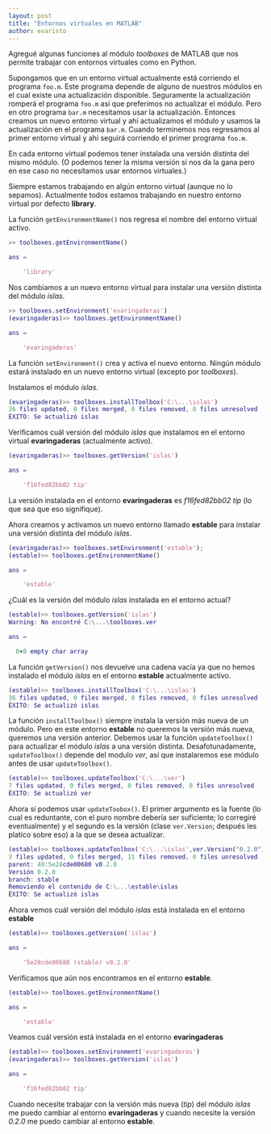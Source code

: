 ```yaml
---
layout: post
title: "Entornos virtuales en MATLAB"
author: evaristo
---
```


Agregué algunas funciones al módulo *toolboxes* de MATLAB que nos permite trabajar con entornos virtuales como en Python.

Supongamos que en un entorno virtual actualmente está corriendo el programa `foo.m`. Este programa depende de alguno de nuestros módulos en el cual existe una actualización disponible. Seguramente la actualización romperá el programa `foo.m` así que preferimos no actualizar el módulo. Pero en otro programa `bar.m` necesitamos usar la actualización. Entonces creamos un nuevo entorno virtual y ahí actualizamos el módulo y usamos la actualización en el programa `bar.m`. Cuando terminemos nos regresamos al primer entorno virtual y ahí seguirá corriendo el primer programa `foo.m`.

En cada entorno virtual podemos tener instalada una versión distinta del mismo módulo. (O podemos tener la misma versión si nos da la gana pero en ese caso no necesitamos usar entornos virtuales.)

Siempre estamos trabajando en algún entorno virtual (aunque no lo sepamos). Actualmente todos estamos trabajando en nuestro entorno virtual por defecto **library**.

La función `getEnvironmentName()` nos regresa el nombre del entorno virtual activo.

```matlab
>> toolboxes.getEnvironmentName()

ans =

    'library'
```

Nos cambiamos a un nuevo entorno virtual para instalar una versión distinta del módulo _islas_.

```matlab
>> toolboxes.setEnvironment('evaringaderas')
(evaringaderas)>> toolboxes.getEnvironmentName()

ans =

    'evaringaderas'
```

La función `setEnvironment()` crea y activa el nuevo entorno. Ningún módulo estará instalado en un nuevo entorno virtual (excepto por _toolboxes_).

Instalamos el módulo _islas_.

```matlab
(evaringaderas)>> toolboxes.installToolbox('C:\...\islas')
36 files updated, 0 files merged, 0 files removed, 0 files unresolved
ÉXITO: Se actualizó islas
```

Verificamos cuál versión del módulo _islas_ que instalamos en el entorno virtual **evaringaderas** (actualmente activo).

```matlab
(evaringaderas)>> toolboxes.getVersion('islas')

ans =

    'f16fed82bb02 tip'
```

La versión instalada en el entorno **evaringaderas** es _f16fed82bb02 tip_ (lo que sea que eso signifique).

Ahora creamos y activamos un nuevo entorno llamado **estable** para instalar una versión distinta del módulo _islas_.

```matlab
(evaringaderas)>> toolboxes.setEnvironment('estable');
(estable)>> toolboxes.getEnvironmentName()

ans =

    'estable'
```

¿Cuál es la versión del módulo _islas_ instalada en el entorno actual?

```matlab
(estable)>> toolboxes.getVersion('islas')
Warning: No encontré C:\...\toolboxes.ver

ans =

  0×0 empty char array
```

La función `getVersion()` nos devuelve una cadena vacía ya que no hemos instalado el módulo _islas_ en el entorno **estable** actualmente activo.

```matlab
(estable)>> toolboxes.installToolbox('C:\...\islas')
36 files updated, 0 files merged, 0 files removed, 0 files unresolved
ÉXITO: Se actualizó islas
```

La función `installToolbox()` siempre instala la versión más nueva de un módulo. Pero en este entorno **estable** no queremos la versión más nueva, queremos una versión anterior. Debemos usar la función `updateToolbox()` para actualizar el módulo _islas_ a una versión distinta. Desafotunadamente, `updateToolbox()` depende del modulo _ver_, así que instalaremos ese módulo antes de usar `updateToolbox()`.

```matlab
(estable)>> toolboxes.updateToolbox('C:\...\ver')
7 files updated, 0 files merged, 0 files removed, 0 files unresolved
ÉXITO: Se actualizó ver
```

Ahora sí podemos usar `updateToobox()`. El primer argumento es la fuente (lo cual es reduntante, con el puro nombre debería ser suficiente; lo corregiré eventualmente) y el segundo es la versión (clase `ver.Version`; después les platico sobre eso) a la que se desea actualizar.

```matlab
(estable)>> toolboxes.updateToolbox('C:\...\islas',ver.Version("0.2.0"))
3 files updated, 0 files merged, 11 files removed, 0 files unresolved
parent: 40:5e28cde00680 v0.2.0
Versión 0.2.0
branch: stable
Removiendo el contenido de C:\...\estable\islas
ÉXITO: Se actualizó islas
```

Ahora vemos cuál versión del módulo _islas_ está instalada en el entorno **estable**

```matlab
(estable)>> toolboxes.getVersion('islas')

ans =

    '5e28cde00680 (stable) v0.2.0'
```

Verificamos que aún nos encontramos en el entorno **estable**.

```matlab
(estable)>> toolboxes.getEnvironmentName()

ans =

    'estable'
```

Veamos cuál versión está instalada en el entorno **evaringaderas**
```matlab
(estable)>> toolboxes.setEnvironment('evaringaderas')
(evaringaderas)>> toolboxes.getVersion('islas')

ans =

    'f16fed82bb02 tip'
```

Cuando necesite trabajar con la versión más nueva (_tip_) del módulo _islas_ me puedo cambiar al entorno **evaringaderas** y cuando necesite la versión _0.2.0_ me puedo cambiar al entorno **estable**.
